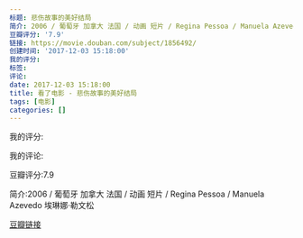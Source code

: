 ```yaml
---
标题: 悲伤故事的美好结局
简介: 2006 / 葡萄牙 加拿大 法国 / 动画 短片 / Regina Pessoa / Manuela Azevedo 埃琳娜·勒文松
豆瓣评分: '7.9'
链接: https://movie.douban.com/subject/1856492/
创建时间: '2017-12-03 15:18:00'
我的评分:
标签:
评论:
date: 2017-12-03 15:18:00
title: 看了电影 - 悲伤故事的美好结局
tags: [电影]
categories: []
---
```


我的评分:

我的评论:

豆瓣评分:7.9

简介:2006 / 葡萄牙 加拿大 法国 / 动画 短片 / Regina Pessoa / Manuela Azevedo 埃琳娜·勒文松

[豆瓣链接](https://movie.douban.com/subject/1856492/)

